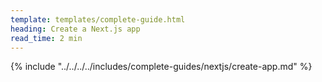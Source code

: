 ```yaml
---
template: templates/complete-guide.html
heading: Create a Next.js app
read_time: 2 min
---
```


{% include "../../../../includes/complete-guides/nextjs/create-app.md" %}